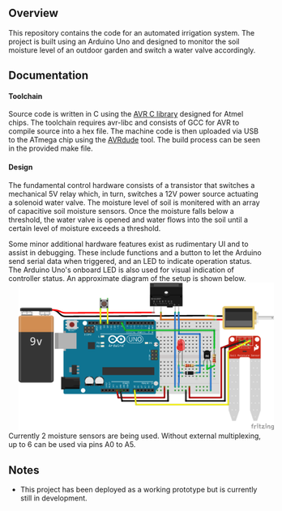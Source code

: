 ## Overview
This repository contains the code for an automated irrigation system.
The project is built using an Arduino Uno and designed to monitor the soil moisture level of an outdoor garden and switch a water valve accordingly.
	
## Documentation
#### Toolchain
Source code is written in C using the [AVR C library](https://www.nongnu.org/avr-libc/) designed for Atmel chips.
The toolchain requires avr-libc and consists of GCC for AVR to compile source into a hex file.
The machine code is then uploaded via USB to the ATmega chip using the [AVRdude](https://www.nongnu.org/avrdude/) tool. 
The build process can be seen in the provided make file.
	
#### Design
The fundamental control hardware consists of a transistor that switches a mechanical 5V relay which, in turn, switches a 12V power source actuating a solenoid water valve.
The moisture level of soil is monitered with an array of capacitive soil moisture sensors.
Once the moisture falls below a threshold, the water valve is opened and water flows into the soil until a certain level of moisture exceeds a threshold.
	
Some minor additional hardware features exist as rudimentary UI and to assist in debugging.
These include functions and a button to let the Arduino send serial data when triggered, and an LED to indicate operation status.
The Arduino Uno's onboard LED is also used for visual indication of controller status.
An approximate diagram of the setup is shown below.
[<img src="wiring_diagram.png" hspace="20">](#schematic)
Currently 2 moisture sensors are being used. Without external multiplexing, up to 6 can be used via pins A0 to A5.
	
## Notes
- This project has been deployed as a working prototype but is currently still in development.
	
